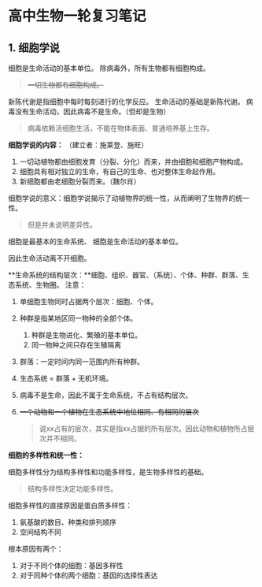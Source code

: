 # 高中生物一轮复习笔记

## 1. 细胞学说

细胞是生命活动的基本单位。
除病毒外，所有生物都有细胞构成。

> ~~一切生物都有细胞构成。~~

新陈代谢是指细胞中每时每刻进行的化学反应。
生命活动的基础是新陈代谢。 病毒没有生命活动，因此病毒不是生命。（但却是生物）

> 病毒依赖活细胞生活，不能在物体表面、普通培养基上生存。

**细胞学说的内容：** （建立者：施莱登、施旺）

1. 一切动植物都由细胞发育（分裂、分化）而来，并由细胞和细胞产物构成。
2.  细胞具有相对独立的生命，有自己的生命、也对整体生命起作用。
3.  新细胞都由老细胞分裂而来。（魏尔肖）

细胞学说的意义：细胞学说揭示了动植物界的统一性，从而阐明了生物界的统一性。

> 但是并未说明差异性。



细胞是最基本的生命系统、
细胞是生命活动的基本单位。

因此生命活动离不开细胞。

**生命系统的结构层次：**细胞、组织、器官、（系统）、个体、种群、群落、生态系统、生物圈。
注意：

1. 单细胞生物同时占据两个层次：细胞、个体。

2. 种群是指某地区同一物种的全部个体。

   1. 种群是生物进化、繁殖的基本单位。
   2. 同一物种之间只存在生殖隔离

3. 群落：一定时间内同一范围内所有种群。

4. 生态系统 = 群落 + 无机环境。

5. 病毒不是生命，因此不属于生命系统，不占有结构层次。

6. ~~一个动物和一个植物在生态系统中地位相同、有相同的层次~~ 

   > 说xx占有的层次，其实是指xx占据的所有层次。因此动物和植物所占层次并不相同。

**细胞的多样性和统一性：**

细胞多样性分为结构多样性和功能多样性，是生物多样性的基础。

> 结构多样性决定功能多样性。

细胞多样性的直接原因是蛋白质多样性：

1. 氨基酸的数目、种类和排列顺序
2. 空间结构不同

根本原因有两个：

1. 对于不同个体的细胞：基因多样性
2. 对于同种个体的两个细胞：基因的选择性表达

